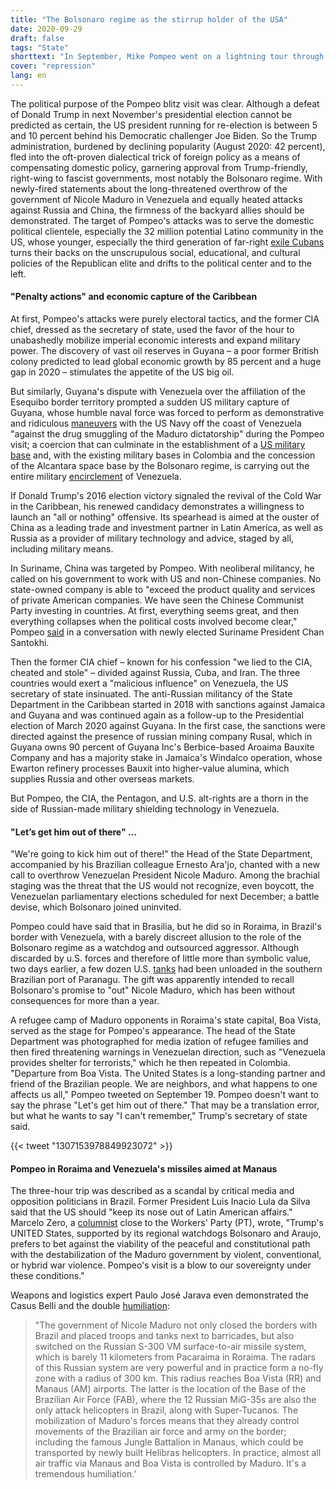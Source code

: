 ```yaml
---
title: "The Bolsonaro regime as the stirrup holder of the USA"
date: 2020-09-29
draft: false
tags: "State"
shorttext: "In September, Mike Pompeo went on a lightning tour through four neighboring states of the Amazon with the exception of the Dutch colony, all of which are neighbors of Venezuela."
cover: "repression"
lang: en
---
```


The political purpose of the Pompeo blitz visit was clear. Although a defeat of Donald Trump in next November's presidential election cannot be predicted as certain, the US president running for re-election is between 5 and 10 percent behind his Democratic challenger Joe Biden. So the Trump administration, burdened by declining popularity (August 2020: 42 percent), fled into the oft-proven dialectical trick of foreign policy as a means of compensating domestic policy, garnering approval from Trump-friendly, right-wing to fascist governments, most notably the Bolsonaro regime.
With newly-fired statements about the long-threatened overthrow of the government of Nicole Maduro in Venezuela and equally heated attacks against Russia and China, the firmness of the backyard allies should be demonstrated. The target of Pompeo's attacks was to serve the domestic political clientele, especially the 32 million potential Latino community in the US, whose younger, especially the third generation of far-right [exile Cubans](https://theconversation.com/all-latinos-dont-vote-the-same-way-their-place-of-origin-matters-133600 "All Latinos don’t vote the same way – their place of origin matters") turns their backs on the unscrupulous social, educational, and cultural policies of the Republican elite and drifts to the political center and to the left.

#### "Penalty actions" and economic capture of the Caribbean

At first, Pompeo's attacks were purely electoral tactics, and the former CIA chief, dressed as the secretary of state, used the favor of the hour to unabashedly mobilize imperial economic interests and expand military power. The discovery of vast oil reserves in Guyana – a poor former British colony predicted to lead global economic growth by 85 percent and a huge gap in 2020 – stimulates the appetite of the US big oil.

But similarly, Guyana's dispute with Venezuela over the affiliation of the Esequibo border territory prompted a sudden US military capture of Guyana, whose humble naval force was forced to perform as demonstrative and ridiculous [maneuvers](https://www.aporrea.org/tiburon/n358941.html "EEUU y Guyana lanzarán patrullajes marítimos en la frontera con Venezuela para 'impedir paso de drogas'") with the US Navy off the coast of Venezuela "against the drug smuggling of the Maduro dictatorship" during the Pompeo visit; a coercion that can culminate in the establishment of a [US military base](https://gy.usembassy.gov/embassy/georgetown/sections-offices/united-states-security-cooperation-office-ussco/ "United States Security Cooperation Office") and, with the existing military bases in Colombia and the concession of the Alcantara space base by the Bolsonaro regime, is carrying out the entire military [encirclement](https://www1.folha.uol.com.br/internacional/en/scienceandhealth/2019/03/after-a-20-year-negotiation-brazil-and-us-reach-an-agreement-about-alcantara-base.shtml "After a 20-Year Negotiation, Brazil and US Reach An Agreement About Alcantara Base") of Venezuela.

If Donald Trump's 2016 election victory signaled the revival of the Cold War in the Caribbean, his renewed candidacy demonstrates a willingness to launch an "all or nothing" offensive. Its spearhead is aimed at the ouster of China as a leading trade and investment partner in Latin America, as well as Russia as a provider of military technology and advice, staged by all, including military means.

In Suriname, China was targeted by Pompeo. With neoliberal militancy, he called on his government to work with US and non-Chinese companies. No state-owned company is able to "exceed the product quality and services of private American companies. We have seen the Chinese Communist Party investing in countries. At first, everything seems great, and then everything collapses when the political costs involved become clear," Pompeo [said](https://www.nodal.am/2020/09/mike-pompeo-pide-a-surinam-elegir-empresas-estadounidenses-porque-las-inversiones-de-china-tendrian-costos-politicos/ "Mike Pompeo pide a Surinam elegir empresas estadounidenses porque las inversiones de China tendrían 'costos políticos'") in a conversation with newly elected Suriname President Chan Santokhi.

Then the former CIA chief – known for his confession "we lied to the CIA, cheated and stole" – divided against Russia, Cuba, and Iran. The three countries would exert a "malicious influence" on Venezuela, the US secretary of state insinuated. The anti-Russian militancy of the State Department in the Caribbean started in 2018 with sanctions against Jamaica and Guyana and was continued again as a follow-up to the Presidential election of March 2020 against Guyana. In the first case, the sanctions were directed against the presence of russian mining company Rusal, which in Guyana owns 90 percent of Guyana Inc's Berbice-based Aroaima Bauxite Company and has a majority stake in Jamaica's Windalco operation, whose Ewarton refinery processes Bauxit into higher-value alumina, which supplies Russia and other overseas markets.

But Pompeo, the CIA, the Pentagon, and U.S. alt-rights are a thorn in the side of Russian-made military shielding technology in Venezuela.

#### "Let’s get him out of there" ...

"We're going to kick him out of there!" the Head of the State Department, accompanied by his Brazilian colleague Ernesto Ara'jo, chanted with a new call to overthrow Venezuelan President Nicole Maduro. Among the brachial staging was the threat that the US would not recognize, even boycott, the Venezuelan parliamentary elections scheduled for next December; a battle devise, which Bolsonaro joined uninvited.

Pompeo could have said that in Brasilia, but he did so in Roraima, in Brazil's border with Venezuela, with a barely discreet allusion to the role of the Bolsonaro regime as a watchdog and outsourced aggressor. Although discarded by u.S. forces and therefore of little more than symbolic value, two days earlier, a few dozen U.S. [tanks](http://www.aen.pr.gov.br/modules/noticias/article.php?storyid=108795#:~:text=O%20Porto%20de%20Paranagu%C3%A1%20recebeu,da%20empresa%20Marcon%20Log%C3%ADstica%20Portu%C3%A1ria "Operação especial recebe tanques blindados no Porto de Paranaguá") had been unloaded in the southern Brazilian port of Paranagu. The gift was apparently intended to recall Bolsonaro's promise to "out" Nicole Maduro, which has been without consequences for more than a year.

A refugee camp of Maduro opponents in Roraima's state capital, Boa Vista, served as the stage for Pompeo's appearance. The head of the State Department was photographed for media ization of refugee families and then fired threatening warnings in Venezuelan direction, such as "Venezuela provides shelter for terrorists," which he then repeated in Colombia. "Departure from Boa Vista. The United States is a long-standing partner and friend of the Brazilian people. We are neighbors, and what happens to one affects us all," Pompeo tweeted on September 19. Pompeo doesn't want to say the phrase "Let's get him out of there." That may be a translation error, but what he wants to say "I can't remember," Trump's secretary of state said.

{{< tweet "1307153978849923072" >}}

#### Pompeo in Roraima and Venezuela's missiles aimed at Manaus

The three-hour trip was described as a scandal by critical media and opposition politicians in Brazil. Former President Luis Inacio Lula da Silva said that the US should "keep its nose out of Latin American affairs." Marcelo Zero, a [columnist](https://www.brasil247.com/blog/pompeo-e-o-apocalipse-bolsonaro "Pompeo e o apocalipse Bolsonaro") close to the Workers' Party (PT), wrote, "Trump's UNITED States, supported by its regional watchdogs Bolsonaro and Araujo, prefers to bet against the viability of the peaceful and constitutional path with the destabilization of the Maduro government by violent, conventional, or hybrid war violence. Pompeo's visit is a blow to our sovereignty under these conditions."

Weapons and logistics expert Paulo José Jarava even demonstrated the Casus Belli and the double [humiliation](https://br2pontos.com.br/category/exclusivo-radares-de-misseis-terra-ar-russos-posicionados-na-fronteira-com-o-brasil-dao-a-maduro-controle-do-trafego-de-manaus-e-boa-vista/?filtered=oldest "Exclusivo: radares de mísseis terra-ar russos posicionados na fronteira com o Brasil dão a Maduro controle do tráfego de Manaus e Boa Vista"):

> "The government of Nicole Maduro not only closed the borders with Brazil and placed troops and tanks next to barricades, but also switched on the Russian S-300 VM surface-to-air missile system, which is barely 11 kilometers from Pacaraima in Roraima. The radars of this Russian system are very powerful and in practice form a no-fly zone with a radius of 300 km. This radius reaches Boa Vista (RR) and Manaus (AM) airports. The latter is the location of the Base of the Brazilian Air Force (FAB), where the 12 Russian MiG-35s are also the only attack helicopters in Brazil, along with Super-Tucanos. The mobilization of Maduro's forces means that they already control movements of the Brazilian air force and army on the border; including the famous Jungle Battalion in Manaus, which could be transported by newly built Helibras helicopters. In practice, almost all air traffic via Manaus and Boa Vista is controlled by Maduro. It's a tremendous humiliation.'
